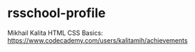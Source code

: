 # rsschool-profile

Mikhail Kalita
HTML CSS Basics: https://www.codecademy.com/users/kalitamih/achievements
